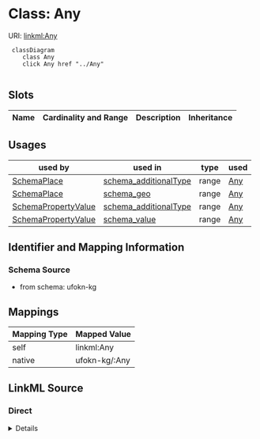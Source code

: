 

# Class: Any



URI: [linkml:Any](https://w3id.org/linkml/Any)






```mermaid
 classDiagram
    class Any
    click Any href "../Any"
      
```




<!-- no inheritance hierarchy -->


## Slots

| Name | Cardinality and Range | Description | Inheritance |
| ---  | --- | --- | --- |





## Usages

| used by | used in | type | used |
| ---  | --- | --- | --- |
| [SchemaPlace](../classes/SchemaPlace.md) | [schema_additionalType](../slots/schema_additionalType.md) | range | [Any](../classes/Any.md) |
| [SchemaPlace](../classes/SchemaPlace.md) | [schema_geo](../slots/schema_geo.md) | range | [Any](../classes/Any.md) |
| [SchemaPropertyValue](../classes/SchemaPropertyValue.md) | [schema_additionalType](../slots/schema_additionalType.md) | range | [Any](../classes/Any.md) |
| [SchemaPropertyValue](../classes/SchemaPropertyValue.md) | [schema_value](../slots/schema_value.md) | range | [Any](../classes/Any.md) |






## Identifier and Mapping Information







### Schema Source


* from schema: ufokn-kg




## Mappings

| Mapping Type | Mapped Value |
| ---  | ---  |
| self | linkml:Any |
| native | ufokn-kg/:Any |







## LinkML Source

<!-- TODO: investigate https://stackoverflow.com/questions/37606292/how-to-create-tabbed-code-blocks-in-mkdocs-or-sphinx -->

### Direct

<details>
```yaml
name: Any
from_schema: ufokn-kg
class_uri: linkml:Any

```
</details>

### Induced

<details>
```yaml
name: Any
from_schema: ufokn-kg
class_uri: linkml:Any

```
</details>